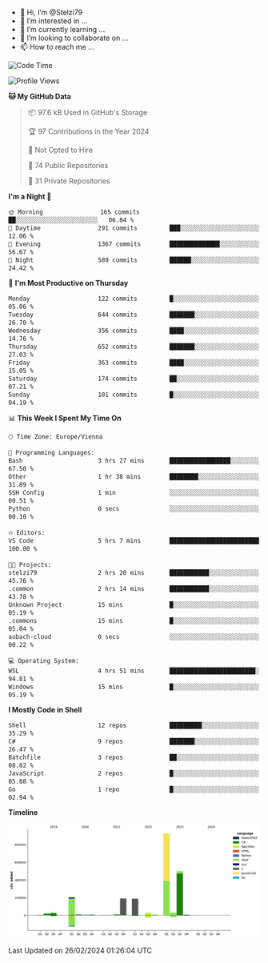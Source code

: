 - 👋 Hi, I’m @Stelzi79
- 👀 I’m interested in ...
- 🌱 I’m currently learning ...
- 💞️ I’m looking to collaborate on ...
- 📫 How to reach me ...

<!--START_SECTION:waka-->
![Code Time](http://img.shields.io/badge/Code%20Time-946%20hrs%2042%20mins-blue)

![Profile Views](http://img.shields.io/badge/Profile%20Views-0-blue)

**🐱 My GitHub Data** 

> 📦 97.6 kB Used in GitHub's Storage 
 > 
> 🏆 97 Contributions in the Year 2024
 > 
> 🚫 Not Opted to Hire
 > 
> 📜 74 Public Repositories 
 > 
> 🔑 31 Private Repositories 
 > 
**I'm a Night 🦉** 

```text
🌞 Morning                165 commits         ██░░░░░░░░░░░░░░░░░░░░░░░   06.84 % 
🌆 Daytime                291 commits         ███░░░░░░░░░░░░░░░░░░░░░░   12.06 % 
🌃 Evening                1367 commits        ██████████████░░░░░░░░░░░   56.67 % 
🌙 Night                  589 commits         ██████░░░░░░░░░░░░░░░░░░░   24.42 % 
```
📅 **I'm Most Productive on Thursday** 

```text
Monday                   122 commits         █░░░░░░░░░░░░░░░░░░░░░░░░   05.06 % 
Tuesday                  644 commits         ███████░░░░░░░░░░░░░░░░░░   26.70 % 
Wednesday                356 commits         ████░░░░░░░░░░░░░░░░░░░░░   14.76 % 
Thursday                 652 commits         ███████░░░░░░░░░░░░░░░░░░   27.03 % 
Friday                   363 commits         ████░░░░░░░░░░░░░░░░░░░░░   15.05 % 
Saturday                 174 commits         ██░░░░░░░░░░░░░░░░░░░░░░░   07.21 % 
Sunday                   101 commits         █░░░░░░░░░░░░░░░░░░░░░░░░   04.19 % 
```


📊 **This Week I Spent My Time On** 

```text
🕑︎ Time Zone: Europe/Vienna

💬 Programming Languages: 
Bash                     3 hrs 27 mins       █████████████████░░░░░░░░   67.50 % 
Other                    1 hr 38 mins        ████████░░░░░░░░░░░░░░░░░   31.89 % 
SSH Config               1 min               ░░░░░░░░░░░░░░░░░░░░░░░░░   00.51 % 
Python                   0 secs              ░░░░░░░░░░░░░░░░░░░░░░░░░   00.10 % 

🔥 Editors: 
VS Code                  5 hrs 7 mins        █████████████████████████   100.00 % 

🐱‍💻 Projects: 
stelzi79                 2 hrs 20 mins       ███████████░░░░░░░░░░░░░░   45.76 % 
.common                  2 hrs 14 mins       ███████████░░░░░░░░░░░░░░   43.78 % 
Unknown Project          15 mins             █░░░░░░░░░░░░░░░░░░░░░░░░   05.19 % 
.commons                 15 mins             █░░░░░░░░░░░░░░░░░░░░░░░░   05.04 % 
aubach-cloud             0 secs              ░░░░░░░░░░░░░░░░░░░░░░░░░   00.22 % 

💻 Operating System: 
WSL                      4 hrs 51 mins       ████████████████████████░   94.81 % 
Windows                  15 mins             █░░░░░░░░░░░░░░░░░░░░░░░░   05.19 % 
```

**I Mostly Code in Shell** 

```text
Shell                    12 repos            █████████░░░░░░░░░░░░░░░░   35.29 % 
C#                       9 repos             ███████░░░░░░░░░░░░░░░░░░   26.47 % 
Batchfile                3 repos             ██░░░░░░░░░░░░░░░░░░░░░░░   08.82 % 
JavaScript               2 repos             █░░░░░░░░░░░░░░░░░░░░░░░░   05.88 % 
Go                       1 repo              █░░░░░░░░░░░░░░░░░░░░░░░░   02.94 % 
```



**Timeline**

![Lines of Code chart](https://raw.githubusercontent.com/Stelzi79/Stelzi79/main/assets/bar_graph.png)


 Last Updated on 26/02/2024 01:26:04 UTC
<!--END_SECTION:waka-->

<!---
Stelzi79/Stelzi79 is a ✨ special ✨ repository because its `README.md` (this file) appears on your GitHub profile.
You can click the Preview link to take a look at your changes.
--->

